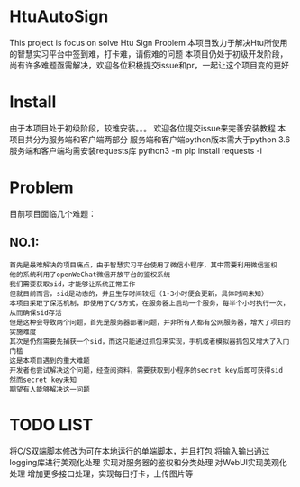 # HtuAutoSign
  This project is focus on solve Htu Sign Problem
  本项目致力于解决Htu所使用的智慧实习平台中签到难，打卡难，请假难的问题
  本项目仍处于初级开发阶段，尚有许多难题亟需解决，欢迎各位积极提交issue和pr，一起让这个项目变的更好

# Install
  由于本项目处于初级阶段，较难安装。。。
  欢迎各位提交issue来完善安装教程
  本项目共分为服务端和客户端两部分
  服务端和客户端python版本需大于python 3.6
  服务端和客户端均需安装requests库
  python3 -m pip install requests -i 


# Problem
  目前项目面临几个难题：
  ## NO.1:
    首先是最难解决的项目痛点，由于智慧实习平台使用了微信小程序，其中需要利用微信鉴权
    他的系统利用了openWeChat微信开放平台的鉴权系统
    我们需要获取sid，才能够让系统正常工作
    但就目前而言，sid是动态的，并且生存时间较短（1-3小时便会更新，具体时间未知）
    本项目采取了保活机制，即使用了C/S方式，在服务器上启动一个服务，每半个小时执行一次，从而确保sid存活
    但是这种会导致两个问题，首先是服务器部署问题，并非所有人都有公网服务器，增大了项目的实施难度
    其次是仍然需要先捕获一个sid，而这只能通过抓包来实现，手机或者模拟器抓包又增大了入门门槛
    这是本项目遇到的重大难题
    开发者也尝试解决这个问题，经查阅资料，需要获取到小程序的secret key后即可获得sid
    然而secret key未知
    期望有人能够解决这一问题

# TODO LIST
  将C/S双端脚本修改为可在本地运行的单端脚本，并且打包
  将输入输出通过logging库进行美观化处理
  实现对服务器的鉴权和分类处理
  对WebUI实现美观化处理
  增加更多接口处理，实现每日打卡，上传图片等

